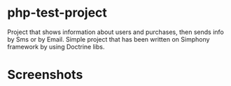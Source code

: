 # php-test-project
Project that shows information about users and purchases, then sends info by Sms or by Email.
Simple project that has been written on Simphony framework by using Doctrine libs. 


# Screenshots
